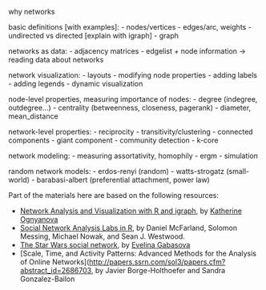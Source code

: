 
why networks

basic definitions [with examples]: 
	- nodes/vertices
	- edges/arc, weights
	- undirected vs directed [explain with igraph]
	- graph

networks as data: 
	- adjacency matrices
	- edgelist + node information -> reading data about networks

network visualization: 
	- layouts
	- modifying node properties
	- adding labels
	- adding legends
	- dynamic visualization

node-level properties, measuring importance of nodes: 
	- degree (indegree, outdegree...)
	- centrality (betweenness, closeness, pagerank)
	- diameter, mean_distance

network-level properties: 
	- reciprocity
	- transitivity/clustering
	- connected components
	- giant component
	- community detection 
	- k-core

network modeling: 
	- measuring assortativity, homophily
	- ergm
	- simulation

random network models: 
	- erdos-renyi (random)
	- watts-strogatz (small-world)
	- barabasi-albert (preferential attachment, power law)


Part of the materials here are based on the following resources:
- [Network Analysis and Visualization with R and igraph](http://kateto.net/netscix2016), by [Katherine Ognyanova](http://kateto.net/)
- [Social Network Analysis Labs in R](http://sna.stanford.edu/rlabs.php), by Daniel McFarland, Solomon Messing, Michael Nowak, and Sean J. Westwood. 
- [The Star Wars social network](http://evelinag.com/blog/2015/12-15-star-wars-social-network/), by [Evelina Gabasova](http://evelinag.com/)
- [Scale, Time, and Activity Patterns: Advanced Methods for the Analysis of Online Networks](http://papers.ssrn.com/sol3/papers.cfm?abstract_id=2686703, by Javier Borge-Holthoefer and Sandra Gonzalez-Bailon
